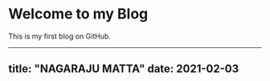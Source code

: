 # Welcome to my Blog
This is my first blog on GitHub.

---
title: "NAGARAJU MATTA"
date: 2021-02-03
---
